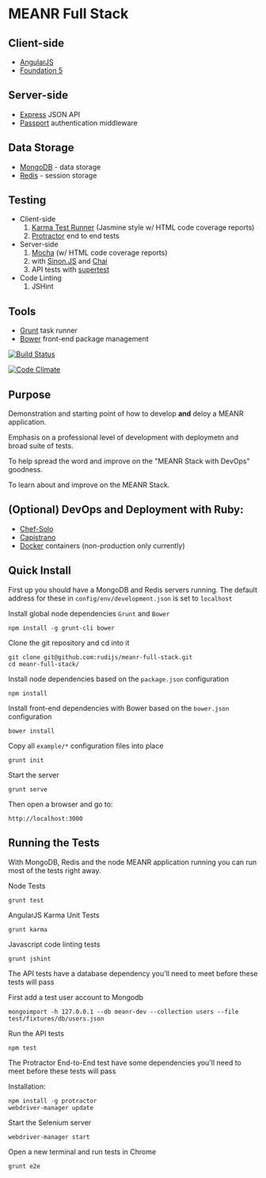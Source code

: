 # MEANR Full Stack

## Client-side

* [AngularJS](http://angularjs.org/)
* [Foundation 5](http://foundation.zurb.com/)

## Server-side

* [Express](http://expressjs.com/) JSON API
* [Passport](http://passportjs.org/) authentication middleware

## Data Storage

* [MongoDB](http://www.mongodb.org/) - data storage
* [Redis](http://redis.io/) - session storage

## Testing

* Client-side
    1. [Karma Test Runner](http://karma-runner.github.io/0.10/index.html) (Jasmine style w/ HTML code coverage reports)
    2. [Protractor](https://github.com/angular/protractor) end to end tests
* Server-side
    1. [Mocha](http://visionmedia.github.io/mocha/) (w/ HTML code coverage reports)
    2. with [Sinon.JS](http://sinonjs.org/) and [Chai](http://chaijs.com/)
    3. API tests with [supertest](https://github.com/visionmedia/supertest)
* Code Linting
    1. JSHint

## Tools

* [Grunt](http://gruntjs.com/) task runner
* [Bower](http://bower.io/) front-end package management

[![Build Status](https://travis-ci.org/rudijs/meanr-full-stack.png?branch=master)](https://travis-ci.org/rudijs/meanr-full-stack)

[![Code Climate](https://codeclimate.com/github/rudijs/meanr-full-stack.png)](https://codeclimate.com/github/rudijs/meanr-full-stack)

## Purpose

Demonstration and starting point of how to develop **and** deloy a MEANR application.

Emphasis on a professional level of development with deploymetn and broad suite of tests.

To help spread the word and improve on the "MEANR Stack with DevOps" goodness.

To learn about and improve on the MEANR Stack.

## (Optional) DevOps and Deployment with Ruby:

* [Chef-Solo](http://docs.opscode.com/chef_solo.html)
* [Capistrano](http://www.capistranorb.com/)
* [Docker](http://www.docker.io/) containers (non-production only currently)

## Quick Install

First up you should have a MongoDB and Redis servers running. The default address for these in `config/env/development.json` is set to `localhost`

Install global node dependencies `Grunt` and `Bower`

    npm install -g grunt-cli bower

Clone the git repository and cd into it

    git clone git@github.com:rudijs/meanr-full-stack.git
    cd meanr-full-stack/

Install node dependencies based on the `package.json` configuration

    npm install

Install front-end dependencies with Bower based on the `bower.json` configuration

    bower install

Copy all `example/*` configuration files into place

    grunt init

Start the server

    grunt serve

Then open a browser and go to:

    http://localhost:3000

## Running the Tests

With MongoDB, Redis and the node MEANR application running you can run most of the tests right away.

Node Tests

    grunt test

AngularJS Karma Unit Tests

    grunt karma

Javascript code linting tests

    grunt jshint

The API tests have a database dependency you'll need to meet before these tests will pass

First add a test user account to Mongodb

    mongoimport -h 127.0.0.1 --db meanr-dev --collection users --file test/fixtures/db/users.json

Run the API tests

    npm test

The Protractor End-to-End test have some dependencies you'll need to meet before these tests will pass

Installation:

    npm install -g protractor
    webdriver-manager update

Start the Selenium server

    webdriver-manager start

Open a new terminal and run tests in Chrome

    grunt e2e